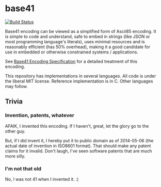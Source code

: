 # base41

[![Build Status](https://travis-ci.org/sveljko/base41.svg?branch=master)](https://travis-ci.org/sveljko/base41)

Base41 encoding can be viewed as a simplified form of Ascii85
encoding. It is simple to code and understand, safe to embed in
strings (like JSON or most programming language's literals), uses
minimal resources and is reasonably efficient (has 50% overhead),
making it a good candidate for use in embedded or otherwise
constrained systems / applications.

See [Base41 Encoding Specification](base41.md) for a detailed
treatment of this encoding.

This repository has implementations in several languages. All code is
under the liberal MIT license. Reference implementation is in C. Other
languages may follow.


## Trivia

### Invention, patents, whatever

AFAIK, I invented this encoding. If I haven't, great, let the glory
go to the other guy.

But, if I did invent it, I hereby put it to public domain as of
2014-05-06 (the actual date of invention in ISO8601 format). That
should make any patent claims for it invalid.  Don't laugh, I've seen
software patents that are much more silly.

### I'm not that old

No, I was not 41 when I invented it. :)
